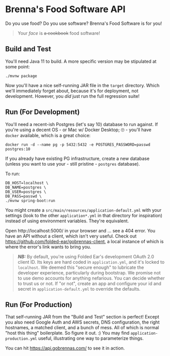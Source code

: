 # Brenna's Food Software API

Do you use food? Do you use software? Brenna's Food Software is for you!

> Your _face_ is ~~a cookbook~~ food software!

## Build and Test

You'll need Java 11 to build. A more specific version may be stipulated at some
point:

    ./mvnw package

Now you'll have a nice self-running JAR file in the `target` directory. Which
we'll immediately forget about, because it's for deployment, not development.
However, you _did_ just run the full regression suite!

## Run (For Development)

You'll need a recent-ish Postgres (let's say 10) database to run against. If
you're using a decent OS - or Mac w/ Docker Desktop; 🙄 - you'll have `docker`
available, which is a great choice:

    docker run -d --name pg -p 5432:5432 -e POSTGRES_PASSWORD=passwd postgres:10

If you already have existing PG infrastructure, create a new database (unless
you want to use your - still pristine - `postgres` database).

To run:

    DB_HOST=localhost \
    DB_NAME=postgres \
    DB_USER=postgres \
    DB_PASS=passwd \
    ./mvnw spring-boot:run

You might create a `src/main/resources/application-default.yml` with your
settings (look to the other `application*.yml` in that directory for
inspiration) instead of using environment variables. They're equivalent.

Open http://localhost:5000/ in your browser and ... see a 404 error. You have an
API without a client, which isn't very useful. Check out
https://github.com/folded-ear/gobrennas-client, a local instance of which is
where the error's link wants to bring you.

> ***NB:*** By default, you're using Folded Ear's development OAuth 2.0 client
> ID. Its keys are hard coded in `application.yml`, and it's locked to
> `localhost`. We deemed this "secure enough" to lubricate the developer
> experience, particularly during bootstrap. We promise not to use demo accounts
> for anything nefarious. You can decide whether to trust us or not. If "or
> not", create an app and configure your id and secret in
> `application-default.yml` to override the defaults.

## Run (For Production)

That self-running JAR from the "Build and Test" section is perfect! Except you
also need Google Auth and AWS secrets, DNS configuration, the right hostnames, a
matched client, and a bunch of mess. All of which is normal "host this thing"
boilerplate. So figure it out. :) You may find `application-production.yml`
useful, illustrating one way to parameterize things.

You can hit https://api.gobrennas.com/ to see it in action.
